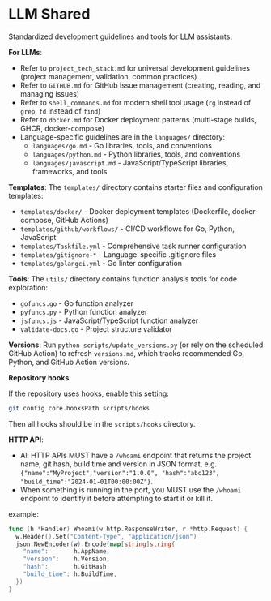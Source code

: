 # LLM Shared

Standardized development guidelines and tools for LLM assistants.

**For LLMs**:

- Refer to `project_tech_stack.md` for universal development guidelines (project management, validation, common practices)
- Refer to `GITHUB.md` for GitHub issue management (creating, reading, and managing issues)
- Refer to `shell_commands.md` for modern shell tool usage (`rg` instead of `grep`, `fd` instead of `find`)
- Refer to `docker.md` for Docker deployment patterns (multi-stage builds, GHCR, docker-compose)
- Language-specific guidelines are in the `languages/` directory:
  - `languages/go.md` - Go libraries, tools, and conventions
  - `languages/python.md` - Python libraries, tools, and conventions
  - `languages/javascript.md` - JavaScript/TypeScript libraries, frameworks, and tools

**Templates**: The `templates/` directory contains starter files and configuration templates:

- `templates/docker/` - Docker deployment templates (Dockerfile, docker-compose, GitHub Actions)
- `templates/github/workflows/` - CI/CD workflows for Go, Python, JavaScript
- `templates/Taskfile.yml` - Comprehensive task runner configuration
- `templates/gitignore-*` - Language-specific .gitignore files
- `templates/golangci.yml` - Go linter configuration

**Tools**: The `utils/` directory contains function analysis tools for code exploration:

- `gofuncs.go` - Go function analyzer
- `pyfuncs.py` - Python function analyzer
- `jsfuncs.js` - JavaScript/TypeScript function analyzer
- `validate-docs.go` - Project structure validator

**Versions**: Run `python scripts/update_versions.py` (or rely on the scheduled GitHub Action) to refresh `versions.md`, which tracks recommended Go, Python, and GitHub Action versions.

**Repository hooks**:

If the repository uses hooks, enable this setting:

```sh
git config core.hooksPath scripts/hooks
```

Then all hooks should be in the `scripts/hooks` directory.

**HTTP API**:

- All HTTP APIs MUST have a `/whoami` endpoint that returns the project name, git hash, build time and version in JSON format, e.g. `{"name":"MyProject","version":"1.0.0", "hash":"abc123", "build_time":"2024-01-01T00:00:00Z"}`.
- When something is running in the port, you MUST use the `/whoami` endpoint to identify it before attempting to start it or kill it.

example:

```go
func (h *Handler) Whoami(w http.ResponseWriter, r *http.Request) {
  w.Header().Set("Content-Type", "application/json")
  json.NewEncoder(w).Encode(map[string]string{
    "name":       h.AppName,
    "version":    h.Version,
    "hash":       h.GitHash,
    "build_time": h.BuildTime,
  })
}
```
